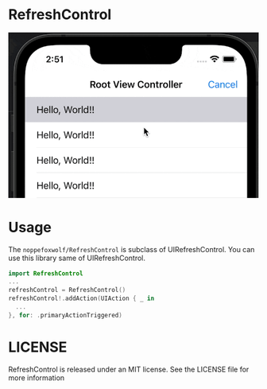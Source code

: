 # RefreshControl

![](https://github.com/noppefoxwolf/RefreshControl/blob/main/.github/example.gif)

# Usage

The `noppefoxwolf/RefreshControl` is subclass of UIRefreshControl.
You can use this library same of UIRefreshControl.

```swift
import RefreshControl
...
refreshControl = RefreshControl()
refreshControl!.addAction(UIAction { _ in
  ...
}, for: .primaryActionTriggered)
```

# LICENSE

RefreshControl is released under an MIT license. See the LICENSE file for more information
